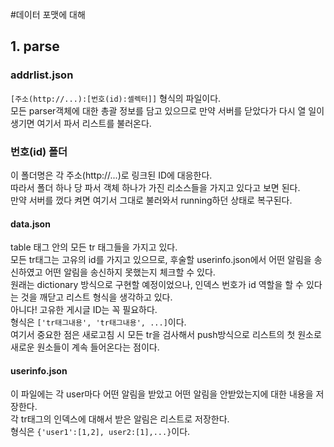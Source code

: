 #데이터 포맷에 대해
## 1. parse
### addrlist.json
`[주소(http://...):[번호(id):셀렉터]]` 형식의 파일이다.  
모든 parser객체에 대한 총괄 정보를 담고 있으므로 만약 서버를 닫았다가 다시 열 일이 생기면 여기서 파서 리스트를 불러온다.
### 번호(id) 폴더
이 폴더명은 각 주소(http://...)로 링크된 ID에 대응한다.  
따라서 폴더 하나 당 파서 객체 하나가 가진 리소스들을 가지고 있다고 보면 된다.  
만약 서버를 껐다 켜면 여기서 그대로 불러와서 running하던 상태로 복구된다.
#### data.json
table 태그 안의 모든 tr 태그들을 가지고 있다.  
모든 tr태그는 고유의 id를 가지고 있으므로, 후술할 userinfo.json에서 어떤 알림을 송신하였고 어떤 알림을 송신하지 못했는지 체크할 수 있다.  
원래는 dictionary 방식으로 구현할 예정이었으나, 인덱스 번호가 id 역할을 할 수 있다는 것을 깨닫고 리스트 형식을 생각하고 있다.  
아니다! 고유한 게시글 ID는 꼭 필요하다.  
형식은 `['tr태그내용', 'tr태그내용', ...]`이다.  
여기서 중요한 점은 새로고침 시 모든 tr을 검사해서 push방식으로 리스트의 첫 원소로 새로운 원소들이 계속 들어온다는 점이다.
#### userinfo.json
이 파일에는 각 user마다 어떤 알림을 받았고 어떤 알림을 안받았는지에 대한 내용을 저장한다.  
각 tr태그의 인덱스에 대해서 받은 알림은 리스트로 저장한다.  
형식은 `{'user1':[1,2], user2:[1],...}`이다.